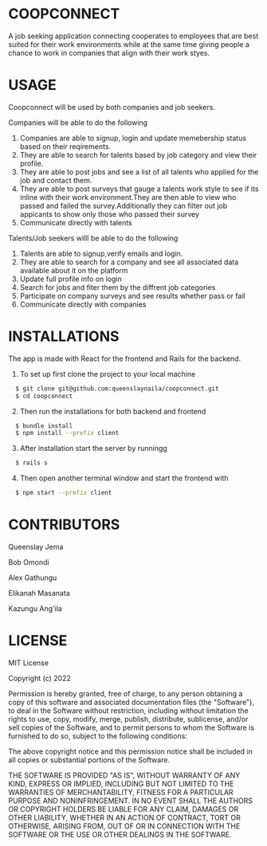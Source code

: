 # COOPCONNECT

A job seeking application connecting cooperates to employees that are best suited for their work environments while at the same time giving people a chance to work in companies that align with their work styes.

# USAGE

Coopconnect will be used by both companies and job seekers.

Companies will be able to do the following

1. Companies are able to signup, login and update memebership status based on their reqirements.
2. They are able to search for talents based by job category and view their profile.
3. They are able to post jobs and see a list of all talents who applied for the job and contact them.
4. They are able to post surveys that gauge a talents work style to see if its inline with their work environment.They are then able to view who passed and failed the survey.Additionally they can filter out job appicants to show only those who passed their survey
5. Communicate directly with talents

Talents/Job seekers willl be able to do the following

1. Talents are able to signup,verify emails and login.
2. They are able to search for a company and see all associated data available about it on the platform
3. Update full profile info on login
4. Search for jobs and fiter them by the diffrent job categories
5. Participate on company surveys and see results whether pass or fail
6. Communicate directly with companies

# INSTALLATIONS

The app is made with React for the frontend and Rails for the backend.
1. To set up first clone the project to your local machine

```bash
  $ git clone git@github.com:queenslaynaila/coopconnect.git
  $ cd coopconnect
```
2. Then run the  installations for both backend and frontend

```bash
  $ bundle install
  $ npm install --prefix client
```
3. After installation start the server by runningg
```bash
  $ rails s
```
4. Then open another terminal window and start the frontend with
```bash
  $ npm start --prefix client
```
# CONTRIBUTORS
Queenslay Jema

Bob Omondi

Alex Gathungu

Elikanah Masanata

Kazungu Ang'ila

# LICENSE
MIT License

Copyright (c) 2022

Permission is hereby granted, free of charge, to any person obtaining a copy of this software and associated documentation files (the "Software"), to deal in the Software without restriction, including without limitation the rights to use, copy, modify, merge, publish, distribute, sublicense, and/or sell copies of the Software, and to permit persons to whom the Software is furnished to do so, subject to the following conditions:

The above copyright notice and this permission notice shall be included in all copies or substantial portions of the Software.

THE SOFTWARE IS PROVIDED "AS IS", WITHOUT WARRANTY OF ANY KIND, EXPRESS OR IMPLIED, INCLUDING BUT NOT LIMITED TO THE WARRANTIES OF MERCHANTABILITY, FITNESS FOR A PARTICULAR PURPOSE AND NONINFRINGEMENT. IN NO EVENT SHALL THE AUTHORS OR COPYRIGHT HOLDERS BE LIABLE FOR ANY CLAIM, DAMAGES OR OTHER LIABILITY, WHETHER IN AN ACTION OF CONTRACT, TORT OR OTHERWISE, ARISING FROM, OUT OF OR IN CONNECTION WITH THE SOFTWARE OR THE USE OR OTHER DEALINGS IN THE SOFTWARE.
